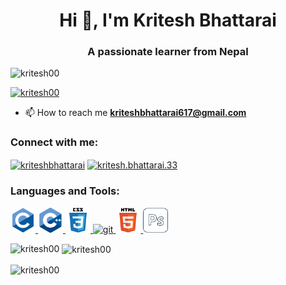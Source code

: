 <h1 align="center">Hi 👋, I'm Kritesh Bhattarai</h1>
<h3 align="center">A passionate learner from Nepal</h3>

<p align="left"> <img src="https://komarev.com/ghpvc/?username=kritesh00&label=Profile%20views&color=0e75b6&style=flat" alt="kritesh00" /> </p>

<p align="left"> <a href="https://github.com/ryo-ma/github-profile-trophy"><img src="https://github-profile-trophy.vercel.app/?username=kritesh00" alt="kritesh00" /></a> </p>

- 📫 How to reach me **kriteshbhattarai617@gmail.com**

<h3 align="left">Connect with me:</h3>
<p align="left">
<a href="https://linkedin.com/in/kriteshbhattarai" target="blank"><img align="center" src="https://raw.githubusercontent.com/rahuldkjain/github-profile-readme-generator/master/src/images/icons/Social/linked-in-alt.svg" alt="kriteshbhattarai" height="30" width="40" /></a>
<a href="https://fb.com/kritesh.bhattarai.33" target="blank"><img align="center" src="https://raw.githubusercontent.com/rahuldkjain/github-profile-readme-generator/master/src/images/icons/Social/facebook.svg" alt="kritesh.bhattarai.33" height="30" width="40" /></a>
</p>

<h3 align="left">Languages and Tools:</h3>
<p align="left"> <a href="https://www.cprogramming.com/" target="_blank" rel="noreferrer"> <img src="https://raw.githubusercontent.com/devicons/devicon/master/icons/c/c-original.svg" alt="c" width="40" height="40"/> </a> <a href="https://www.w3schools.com/cpp/" target="_blank" rel="noreferrer"> <img src="https://raw.githubusercontent.com/devicons/devicon/master/icons/cplusplus/cplusplus-original.svg" alt="cplusplus" width="40" height="40"/> </a> <a href="https://www.w3schools.com/css/" target="_blank" rel="noreferrer"> <img src="https://raw.githubusercontent.com/devicons/devicon/master/icons/css3/css3-original-wordmark.svg" alt="css3" width="40" height="40"/> </a> <a href="https://git-scm.com/" target="_blank" rel="noreferrer"> <img src="https://www.vectorlogo.zone/logos/git-scm/git-scm-icon.svg" alt="git" width="40" height="40"/> </a> <a href="https://www.w3.org/html/" target="_blank" rel="noreferrer"> <img src="https://raw.githubusercontent.com/devicons/devicon/master/icons/html5/html5-original-wordmark.svg" alt="html5" width="40" height="40"/> </a> <a href="https://www.photoshop.com/en" target="_blank" rel="noreferrer"> <img src="https://raw.githubusercontent.com/devicons/devicon/master/icons/photoshop/photoshop-line.svg" alt="photoshop" width="40" height="40"/> </a> </p>

<p><img align="left" src="https://github-readme-stats.vercel.app/api/top-langs?username=kritesh00&show_icons=true&locale=en&layout=compact" alt="kritesh00" /></p>

<p>&nbsp;<img align="center" src="https://github-readme-stats.vercel.app/api?username=kritesh00&show_icons=true&locale=en" alt="kritesh00" /></p>

<p><img align="center" src="https://github-readme-streak-stats.herokuapp.com/?user=kritesh00&" alt="kritesh00" /></p>
